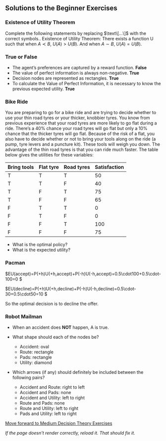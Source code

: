 ## Solutions to the Beginner Exercises


### Existence of Utility Theorem
Complete the following statements by replacing $\text\[...\]$ with the correct symbols..
Existence of Utility Theorem: There exists a function U such that when $A\prec B$, $U(A)>U(B)$. And when $A\sim B$, $U(A) =  U(B)$.

### True or False
- The agent’s preferences are captured by a reward function. **False**
- The value of perfect information is always non-negative. **True**
- Decision nodes are represented as rectangles. **True**
- To calculate the Value of Perfect Information, it is necessary to know the previous expected utility. **True**

### Bike Ride
You are preparing to go for a bike ride and are trying to decide whether to use your thin road tyres or your thicker, knobbier tyres. You know from previous experience that your road tyres are more likely to go flat during a ride. There’s a 40% chance your road tyres will go flat but only a 10% chance that the thicker tyres will go flat. Because of the risk of a flat, you also have to decide whether or not to bring your tools along on the ride (a pump, tyre levers and a puncture kit). These tools will weigh you down.
The advantage of the thin road tyres is that you can ride much faster. The table below gives the utilities for these variables:

Bring tools| Flat tyre |	Road tyres |	Satisfaction|
-----------|-----------|-------------|--------------|
T	         |T	         |T	           |50            |
T	         |T	         |F	           |40            |
T	         |F	         |T	           |75            |
T	         |F	         |F	           |65            |
F	         |T	         |T	           |0             |
F	         |T	         |F	           |0             |
F	         |F          |T	           |100           |
F	         |F	         |F	           |75            |

- What is the optimal policy?
- What is the expected utility?

### Pacman
$EU(accept)=P(+h)U(+h,accept)+P(-h)U(-h,accept)=0.5\cdot100+0.5\cdot-100=0 $

$EU(decline)=P(+h)U(+h,decline)+P(-h)U(-h,decline)=0.5\cdot-30+0.5\cdot50=10 $

So the optimal decision is to decline the offer.

### Robot Mailman
- When an accident does **NOT** happen, A is true.

- What shape should each of the nodes be?
  - Accident: oval
  - Route: rectangle
  - Pads: rectangle
  - Utility: diamond

- Which arrows (if any) should definitely be included between the following pairs?
  - Accident and Route: right to left
  - Accident and	Pads: none
  - Accident	and Utility: left to right
  - Route	and Pads: none
  - Route and	Utility: left to right
  - Pads and Utility: left to right

[Move forward to Medium Decision Theory Exercises](https://github.com/UMdecisionsupport/DecisionSupport2023/blob/main/DecisionTheory/Medium.md)

*If the page doesn't render correctly, reload it. That should fix it.*
